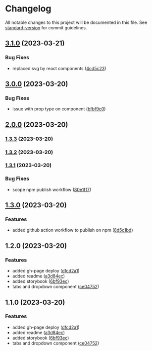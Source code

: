 # Changelog

All notable changes to this project will be documented in this file. See [standard-version](https://github.com/conventional-changelog/standard-version) for commit guidelines.

## [3.1.0](https://github.com/jparadasb/react-lucid/compare/v3.0.0...v3.1.0) (2023-03-21)


### Bug Fixes

* replaced svg by react components ([4cd5c23](https://github.com/jparadasb/react-lucid/commit/4cd5c232b090f294bcc0f0d7531ae0f611949efe))

## [3.0.0](https://github.com/jparadasb/react-lucid/compare/v2.0.0...v3.0.0) (2023-03-20)


### Bug Fixes

* issue with prop type on component ([bfbf9c0](https://github.com/jparadasb/react-lucid/commit/bfbf9c0c1904319c6e210a61df6255ca7fa4b028))

## [2.0.0](https://github.com/jparadasb/react-lucid/compare/v1.3.3...v2.0.0) (2023-03-20)

### [1.3.3](https://github.com/jparadasb/react-lucid/compare/v1.3.2...v1.3.3) (2023-03-20)

### [1.3.2](https://github.com/jparadasb/react-lucid/compare/v1.3.1...v1.3.2) (2023-03-20)

### [1.3.1](https://github.com/jparadasb/react-lucid/compare/v1.3.0...v1.3.1) (2023-03-20)


### Bug Fixes

* scope npm publish workflow ([80e1f17](https://github.com/jparadasb/react-lucid/commit/80e1f17e320ef638aa20b6e76de696c9a7f02bad))

## [1.3.0](https://github.com/jparadasb/lucid/compare/v1.2.0...v1.3.0) (2023-03-20)


### Features

* added github action workflow to publish on npm ([8d5c1bd](https://github.com/jparadasb/lucid/commit/8d5c1bdc1820ab9e0c034911e984f5ae3bf44ab2))

## 1.2.0 (2023-03-20)


### Features

* added gh-page deploy ([dfcd2a1](https://github.com/jparadasb/lucid/commit/dfcd2a11be10081ca955145ecfa7515105b70ca0))
* added readme ([a3d84ec](https://github.com/jparadasb/lucid/commit/a3d84ec91909230d53628285b234a850142b3d94))
* added storybook ([6bf93ec](https://github.com/jparadasb/lucid/commit/6bf93ecb6303343f4c692155f2760ff95304799c))
* tabs and dropdown component ([ce04752](https://github.com/jparadasb/lucid/commit/ce0475242d9e3bafa4fdeca2f7441c7e71b04f05))

## 1.1.0 (2023-03-20)


### Features

* added gh-page deploy ([dfcd2a1](https://github.com/jparadasb/lucid/commit/dfcd2a11be10081ca955145ecfa7515105b70ca0))
* added readme ([a3d84ec](https://github.com/jparadasb/lucid/commit/a3d84ec91909230d53628285b234a850142b3d94))
* added storybook ([6bf93ec](https://github.com/jparadasb/lucid/commit/6bf93ecb6303343f4c692155f2760ff95304799c))
* tabs and dropdown component ([ce04752](https://github.com/jparadasb/lucid/commit/ce0475242d9e3bafa4fdeca2f7441c7e71b04f05))
